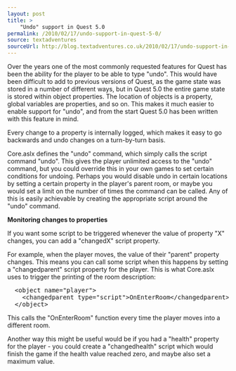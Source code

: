 ```yaml
---
layout: post
title: >
    "Undo" support in Quest 5.0
permalink: /2010/02/17/undo-support-in-quest-5-0/
source: textadventures
sourceUrl: http://blog.textadventures.co.uk/2010/02/17/undo-support-in-quest-5-0/
---
```

<p>Over the years one of the most commonly requested features for Quest has been the ability for the player to be able to type "undo". This would have been difficult to add to previous versions of Quest, as the game state was stored in a number of different ways, but in Quest 5.0 the entire game state is stored within object properties. The location of objects is a property, global variables are properties, and so on. This makes it much easier to enable support for "undo", and from the start Quest 5.0 has been written with this feature in mind.</p>

<p>Every change to a property is internally logged, which makes it easy to go backwards and undo changes on a turn-by-turn basis.</p>

<p>Core.aslx defines the "undo" command, which simply calls the script command "undo". This gives the player unlimited access to the "undo" command, but you could override this in your own games to set certain conditions for undoing. Perhaps you would disable undo in certain locations by setting a certain property in the player's parent room, or maybe you would set a limit on the number of times the command can be called. Any of this is easily achievable by creating the appropriate script around the "undo" command.</p>

<p><b>Monitoring changes to properties</b></p>

<p>If you want some script to be triggered whenever the value of property
"X" changes, you can add a "changedX" script property.</p>

<p>For example, when the player moves, the value of their "parent" property changes. This means you can call some script when this happens by setting a "changedparent" script property for the player. This is what Core.aslx uses to trigger the printing of the room description:</p>

<pre>
  &lt;object name="player"&gt;
    &lt;changedparent type="script"&gt;OnEnterRoom&lt;/changedparent&gt;
  &lt;/object&gt;
</pre>

<p>This calls the "OnEnterRoom" function every time the player moves into a different room.</p>

<p>Another way this might be useful would be if you had a "health" property for the player - you could create a "changedhealth" script which would finish the game if the health value reached zero, and maybe also set a maximum value.</p>